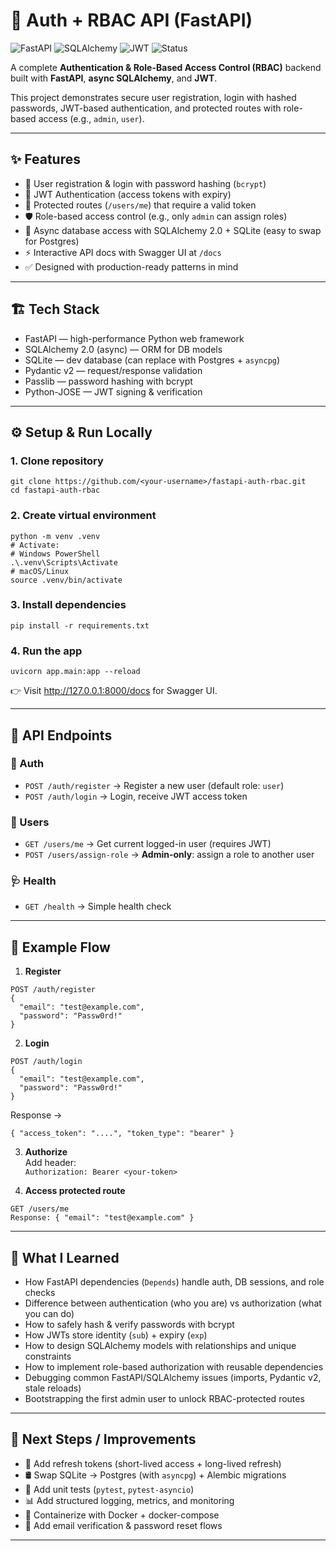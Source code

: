 # 🚀 Auth + RBAC API (FastAPI)

![FastAPI](https://img.shields.io/badge/FastAPI-0.115.0-009688?logo=fastapi)
![SQLAlchemy](https://img.shields.io/badge/SQLAlchemy-2.0-orange?logo=python)
![JWT](https://img.shields.io/badge/Auth-JWT-blue)
![Status](https://img.shields.io/badge/Status-Completed-green)

A complete **Authentication & Role-Based Access Control (RBAC)** backend built with **FastAPI**, **async SQLAlchemy**, and **JWT**.  

This project demonstrates secure user registration, login with hashed passwords, JWT-based authentication, and protected routes with role-based access (e.g., `admin`, `user`).  

---

## ✨ Features

- 🔐 User registration & login with password hashing (`bcrypt`)
- 🪪 JWT Authentication (access tokens with expiry)
- 👤 Protected routes (`/users/me`) that require a valid token
- 🛡️ Role-based access control (e.g., only `admin` can assign roles)
- 💾 Async database access with SQLAlchemy 2.0 + SQLite (easy to swap for Postgres)
- ⚡ Interactive API docs with Swagger UI at `/docs`
- ✅ Designed with production-ready patterns in mind

---

## 🏗️ Tech Stack

- FastAPI — high-performance Python web framework
- SQLAlchemy 2.0 (async) — ORM for DB models
- SQLite — dev database (can replace with Postgres + `asyncpg`)
- Pydantic v2 — request/response validation
- Passlib — password hashing with bcrypt
- Python-JOSE — JWT signing & verification

---

## ⚙️ Setup & Run Locally

### 1. Clone repository
```
git clone https://github.com/<your-username>/fastapi-auth-rbac.git
cd fastapi-auth-rbac
```

### 2. Create virtual environment
```
python -m venv .venv
# Activate:
# Windows PowerShell
.\.venv\Scripts\Activate
# macOS/Linux
source .venv/bin/activate
```

### 3. Install dependencies
```
pip install -r requirements.txt
```

### 4. Run the app
```
uvicorn app.main:app --reload
```

👉 Visit http://127.0.0.1:8000/docs for Swagger UI.

---

## 📌 API Endpoints

### 🔑 Auth
- `POST /auth/register` → Register a new user (default role: `user`)
- `POST /auth/login` → Login, receive JWT access token

### 👥 Users
- `GET /users/me` → Get current logged-in user (requires JWT)
- `POST /users/assign-role` → **Admin-only**: assign a role to another user

### 🩺 Health
- `GET /health` → Simple health check

---

## 🧪 Example Flow

1. **Register**
```
POST /auth/register
{
  "email": "test@example.com",
  "password": "Passw0rd!"
}
```

2. **Login**
```
POST /auth/login
{
  "email": "test@example.com",
  "password": "Passw0rd!"
}
```
Response →  
```
{ "access_token": "....", "token_type": "bearer" }
```

3. **Authorize**  
Add header:  
`Authorization: Bearer <your-token>`

4. **Access protected route**
```
GET /users/me
Response: { "email": "test@example.com" }
```

---

## 🧠 What I Learned

- How FastAPI dependencies (`Depends`) handle auth, DB sessions, and role checks  
- Difference between authentication (who you are) vs authorization (what you can do)  
- How to safely hash & verify passwords with bcrypt  
- How JWTs store identity (`sub`) + expiry (`exp`)  
- How to design SQLAlchemy models with relationships and unique constraints  
- How to implement role-based authorization with reusable dependencies  
- Debugging common FastAPI/SQLAlchemy issues (imports, Pydantic v2, stale reloads)  
- Bootstrapping the first admin user to unlock RBAC-protected routes  

---

## 🚀 Next Steps / Improvements

- 🔄 Add refresh tokens (short-lived access + long-lived refresh)  
- 🛢️ Swap SQLite → Postgres (with `asyncpg`) + Alembic migrations  
- 🧪 Add unit tests (`pytest`, `pytest-asyncio`)  
- 📊 Add structured logging, metrics, and monitoring  
- 🐳 Containerize with Docker + docker-compose  
- 🔐 Add email verification & password reset flows  

---
